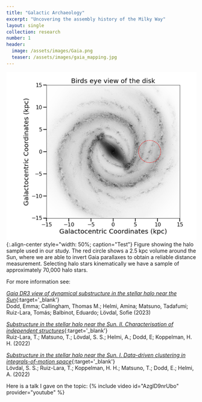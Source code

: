 ```yaml
---
title: "Galactic Archaeology"
excerpt: "Uncovering the assembly history of the Milky Way"
layout: single
collection: research
number: 1
header:
  image: /assets/images/Gaia.png
  teaser: /assets/images/gaia_mapping.jpg
---
```


![Halo Sample](/assets/images/halo_sample.png){:.align-center style="width: 50%; caption="Test"}
Figure showing the halo sample used in our study. The red circle shows a 2.5 kpc volume around the Sun, where we are able to invert Gaia parallaxes to obtain a reliable distance measurement. Selecting halo stars kinematically we have a sample of approximately 70,000 halo stars. 

For more information see:

[*Gaia DR3 view of dynamical substructure in the stellar halo near the Sun*](https://ui.adsabs.harvard.edu/abs/2023A&A...670L...2D/abstract){:target='_blank'} <br/>Dodd, Emma; Callingham, Thomas M.; Helmi, Amina; Matsuno, Tadafumi; Ruiz-Lara, Tomás; Balbinot, Eduardo; Lövdal, Sofie (2023)

[*Substructure in the stellar halo near the Sun. II. Characterisation of independent structures*](https://ui.adsabs.harvard.edu/abs/2022A&A...665A..58R/abstract){:target='_blank'} <br/> Ruiz-Lara, T.; Matsuno, T.; Lövdal, S. S.; Helmi, A.; Dodd, E; Koppelman, H. H. (2022)

[*Substructure in the stellar halo near the Sun. I. Data-driven clustering in integrals-of-motion space*](https://ui.adsabs.harvard.edu/abs/2022A&A...665A..57L/abstract){:target='_blank'} <br/> Lövdal, S. S.; Ruiz-Lara, T.; Koppelman, H. H.; Matsuno, T.; Dodd, E.; Helmi, A. (2022)


Here is a talk I gave on the topic:
{% include video id="AzglD9nrUbo" provider="youtube" %}


